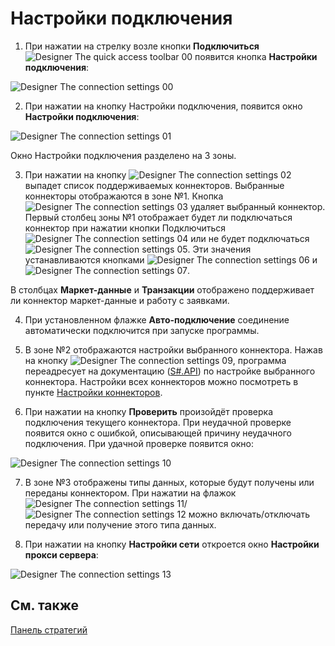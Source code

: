 # Настройки подключения

1. При нажатии на стрелку возле кнопки **Подключиться**![Designer The quick access toolbar 00](~/images/Designer_quick_access_toolbar_00.png) появится кнопка **Настройки подключения**:

![Designer The connection settings 00](~/images/Designer_connection_settings_00.png)

2. При нажатии на кнопку Настройки подключения, появится окно **Настройки подключения**:

![Designer The connection settings 01](~/images/Designer_connection_settings_01.png)

Окно Настройки подключения разделено на 3 зоны.

3. При нажатии на кнопку ![Designer The connection settings 02](~/images/Designer_connection_settings_02.png) выпадет список поддерживаемых коннекторов. Выбранные коннекторы отображаются в зоне №1. Кнопка ![Designer The connection settings 03](~/images/Designer_connection_settings_03.png) удаляет выбранный коннектор. Первый столбец зоны №1 отображает будет ли подключаться коннектор при нажатии кнопки Подключиться ![Designer The connection settings 04](~/images/Designer_connection_settings_04.png) или не будет подключаться ![Designer The connection settings 05](~/images/Designer_connection_settings_05.png). Эти значения устанавливаются кнопками ![Designer The connection settings 06](~/images/Designer_connection_settings_06.png) и ![Designer The connection settings 07](~/images/Designer_connection_settings_07.png).

В столбцах **Маркет\-данные** и **Транзакции** отображено поддерживает ли коннектор маркет\-данные и работу с заявками.

4. При установленном флажке **Авто\-подключение** соединение автоматически подключится при запуске программы.

5. В зоне №2 отображаются настройки выбранного коннектора. Нажав на кнопку ![Designer The connection settings 09](~/images/Designer_connection_settings_09.png), программа переадресует на документацию ([S\#.API](StockSharpAbout.md)) по настройке выбранного коннектора. Настройки всех коннекторов можно посмотреть в пункте [Настройки коннекторов](Connectors_setting.md).

6. При нажатии на кнопку **Проверить** произойдёт проверка подключения текущего коннектора. При неудачной проверке появится окно с ошибкой, описывающей причину неудачного подключения. При удачной проверке появится окно:

![Designer The connection settings 10](~/images/Designer_connection_settings_10.png)

7. В зоне №3 отображены типы данных, которые будут получены или переданы коннектором. При нажатии на флажок ![Designer The connection settings 11](~/images/Designer_connection_settings_11.png)\/![Designer The connection settings 12](~/images/Designer_connection_settings_12.png) можно включать\/отключать передачу или получение этого типа данных.

8. При нажатии на кнопку **Настройки сети** откроется окно **Настройки прокси сервера**:

![Designer The connection settings 13](~/images/Designer_connection_settings_13.png)

## См. также

[Панель стратегий](Designer_Panel_strategies.md)
